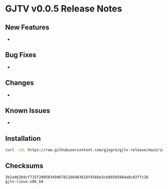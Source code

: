# GJTV v0.0.5 Release Notes

## New Features
-

## Bug Fixes
-

## Changes
-

## Known Issues
-

## Installation
```bash
curl -sSL https://raw.githubusercontent.com/gjogre/gjtv-release/main/install.sh | bash -s v0.0.5
```

## Checksums
```
3b2a462b9cf715f29050349d67811b6483616f4566e3c6db505984a8c02ffc26  gjtv-linux-x86_64
```
